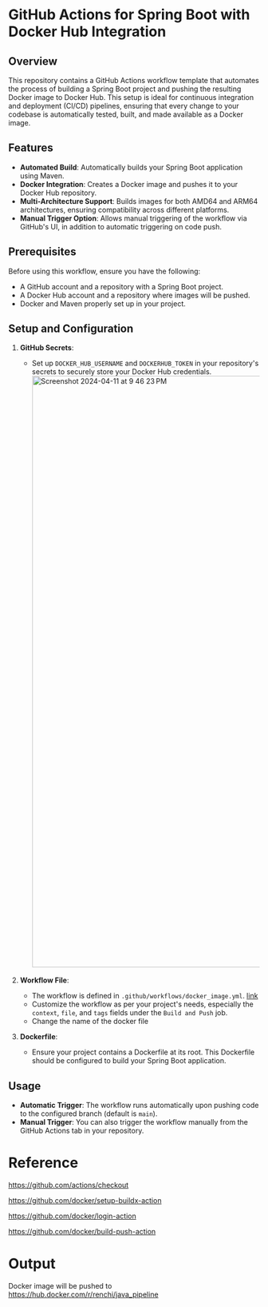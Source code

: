

# GitHub Actions for Spring Boot with Docker Hub Integration

## Overview
This repository contains a GitHub Actions workflow template that automates the process of building a Spring Boot project and pushing the resulting Docker image to Docker Hub. This setup is ideal for continuous integration and deployment (CI/CD) pipelines, ensuring that every change to your codebase is automatically tested, built, and made available as a Docker image.

## Features
- **Automated Build**: Automatically builds your Spring Boot application using Maven.
- **Docker Integration**: Creates a Docker image and pushes it to your Docker Hub repository.
- **Multi-Architecture Support**: Builds images for both AMD64 and ARM64 architectures, ensuring compatibility across different platforms.
- **Manual Trigger Option**: Allows manual triggering of the workflow via GitHub's UI, in addition to automatic triggering on code push.

## Prerequisites
Before using this workflow, ensure you have the following:
- A GitHub account and a repository with a Spring Boot project.
- A Docker Hub account and a repository where images will be pushed.
- Docker and Maven properly set up in your project.

## Setup and Configuration
1. **GitHub Secrets**: 
   - Set up `DOCKER_HUB_USERNAME` and `DOCKERHUB_TOKEN` in your repository's secrets to securely store your Docker Hub credentials.
     <img width="1184" alt="Screenshot 2024-04-11 at 9 46 23 PM" src="https://github.com/RENCHILIU/SpringbootPipeline/assets/21353882/a6ec43ce-f646-42d3-9534-2d0869556329">



2. **Workflow File**:
   - The workflow is defined in `.github/workflows/docker_image.yml`.  [link](https://github.com/RENCHILIU/SpringbootPipeline/blob/main/.github/workflows/docker_image.yml)
   - Customize the workflow as per your project's needs, especially the `context`, `file`, and `tags` fields under the `Build and Push` job.
   - Change the name of the docker file 

3. **Dockerfile**:
   - Ensure your project contains a Dockerfile at its root. This Dockerfile should be configured to build your Spring Boot application.

## Usage
- **Automatic Trigger**: The workflow runs automatically upon pushing code to the configured branch (default is `main`).
- **Manual Trigger**: You can also trigger the workflow manually from the GitHub Actions tab in your repository.


# Reference

https://github.com/actions/checkout

https://github.com/docker/setup-buildx-action

https://github.com/docker/login-action

https://github.com/docker/build-push-action

# Output

Docker image will be pushed to https://hub.docker.com/r/renchi/java_pipeline
